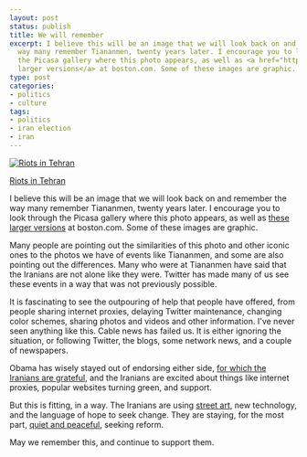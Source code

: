 ```yaml
---
layout: post
status: publish
title: We will remember
excerpt: I believe this will be an image that we will look back on and remember the
  way many remember Tiananmen, twenty years later. I encourage you to look through
  the Picasa gallery where this photo appears, as well as <a href="http://www.boston.com/bigpicture/2009/06/irans_disputed_election.html">these
  larger versions</a> at boston.com. Some of these images are graphic.
type: post
categories:
- politics
- culture
tags:
- politics
- iran election
- iran
---
```

<div class="image-main"><a href="http://picasaweb.google.com/bahramks/RiotsInTehran#"><img src="http://jonathanstegall.com/wp-content/uploads/2009/06/45920230_scarf766afp-209x140.jpg" alt="Riots in Tehran" /></a><p class="caption"><a href="http://picasaweb.google.com/bahramks/RiotsInTehran#">Riots in Tehran</a></p></div>I believe this will be an image that we will look back on and remember the way many remember Tiananmen, twenty years later. I encourage you to look through the Picasa gallery where this photo appears, as well as <a href="http://www.boston.com/bigpicture/2009/06/irans_disputed_election.html">these larger versions</a> at boston.com. Some of these images are graphic.

Many people are pointing out the similarities of this photo and other iconic ones to the photos we have of events like Tiananmen, and some are also pointing out the differences. Many who were at Tiananmen have said that the Iranians are not alone like they were. Twitter has made many of us see these events in a way that was not previously possible.

It is fascinating to see the outpouring of help that people have offered, from people sharing internet proxies, delaying Twitter maintenance, changing color schemes, sharing photos and videos and other information. I've never seen anything like this. Cable news has failed us. It is either ignoring the situation, or following Twitter, the blogs, some network news, and a couple of newspapers.

Obama has wisely stayed out of endorsing either side, <a href="http://andrewsullivan.theatlantic.com/the_daily_dish/2009/06/obamas-words-from-iran.html">for which the Iranians are grateful</a>, and the Iranians are excited about things like internet proxies, popular websites turning green, and support.

But this is fitting, in a way. The Iranians are using <a href="http://andrewsullivan.theatlantic.com/the_daily_dish/2009/06/face-of-the-day-10.html">street art</a>, new technology, and the language of hope to seek change. They are staying, for the most part, <a href="http://andrewsullivan.theatlantic.com/the_daily_dish/2009/06/a-deafening-silence.html">quiet and peaceful</a>, seeking reform.

May we remember this, and continue to support them.
